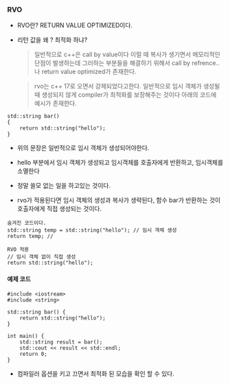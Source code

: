 ### RVO

- RVO란? RETURN VALUE OPTIMIZED이다. 

- 리턴 값을 왜 ? 최적화 하냐? 
    > 일반적으로 c++은 call by value이다 이럴 때 복사가 생기면서 메모리적인 단점이 발생하는데 그러하는 부분들을 해결하기 위해서 call by refrence..나 return value optimized가 존재한다.

    > rvo는 c++ 17로 오면서 강제되었다고한다. 일반적으로 임시 객체가 생성될 때 생성되지 않게 compiler가 최적화를 보장해주는 것이다 아래의 코드에 예시가 존재한다.


````
std::string bar()
{
    return std::string("hello");
}
````

- 위의 문장은 일반적으로 임시 객체가 생성되어야한다. 
- hello 부분에서 임시 객체가 생성되고  임시객체를 호출자에게 반환하고, 임시객체를 소멸한다 
- 정말 쓸모 없는 일을 하고있는 것이다. 

- rvo가 적용된다면 임시 객체의 생성과 복사가 생략된다, 함수 bar가 반환하는 것이 호출자에게 직접 생성되는 것이다. 

````
숨겨진 코드이다.
std::string temp = std::string("hello"); // 임시 객체 생성
return temp; // 

RVO 적용 
// 임시 객체 없이 직접 생성
return std::string("hello");
````


#### 예제 코드 

````
#include <iostream>
#include <string>

std::string bar() {
    return std::string("hello");
}

int main() {
    std::string result = bar();
    std::cout << result << std::endl;
    return 0;
}
````

- 컴파일러 옵션을 키고 끄면서 최적화 된 모습을 확인 할 수 있다. 
